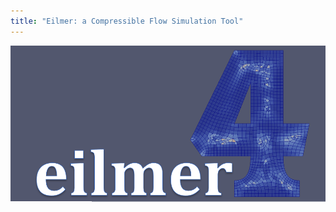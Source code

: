 ```yaml
---
title: "Eilmer: a Compressible Flow Simulation Tool"
---
```


![](/images/eilmer4-image-from-heather.png)

<!---
A small install script for linux is available for [download](install-eilmer.sh).
This will grab a [tarball](tarball/dgd-for-mech4480.tgz) of the source and binaries and
place Eilmer4 in $HOME/dgd.
--->